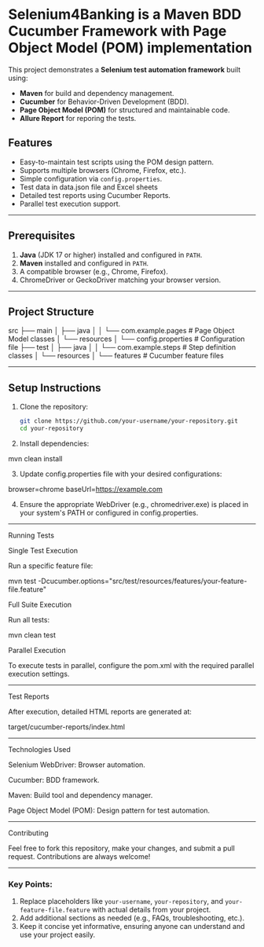 # Selenium4Banking is a Maven BDD Cucumber Framework with Page Object Model (POM) implementation
This project demonstrates a **Selenium test automation framework** built using:
- **Maven** for build and dependency management.
- **Cucumber** for Behavior-Driven Development (BDD).
- **Page Object Model (POM)** for structured and maintainable code.
- **Allure Report** for reporing the tests.

## Features
- Easy-to-maintain test scripts using the POM design pattern.
- Supports multiple browsers (Chrome, Firefox, etc.).
- Simple configuration via `config.properties`.
- Test data in data.json file and Excel sheets
- Detailed test reports using Cucumber Reports.
- Parallel test execution support.

---

## Prerequisites
1. **Java** (JDK 17 or higher) installed and configured in `PATH`.
2. **Maven** installed and configured in `PATH`.
3. A compatible browser (e.g., Chrome, Firefox).
4. ChromeDriver or GeckoDriver matching your browser version.

---

## Project Structure

src ├── main │   ├── java │   │   └── com.example.pages   # Page Object Model classes │   └── resources │       └── config.properties   # Configuration file ├── test │   ├── java │   │   └── com.example.steps   # Step definition classes │   └── resources │       └── features            # Cucumber feature files

---

## Setup Instructions
1. Clone the repository:
   ```bash
   git clone https://github.com/your-username/your-repository.git
   cd your-repository

2. Install dependencies:

mvn clean install


3. Update config.properties file with your desired configurations:

browser=chrome
baseUrl=https://example.com


4. Ensure the appropriate WebDriver (e.g., chromedriver.exe) is placed in your system's PATH or configured in config.properties.




---

Running Tests

Single Test Execution

Run a specific feature file:

mvn test -Dcucumber.options="src/test/resources/features/your-feature-file.feature"

Full Suite Execution

Run all tests:

mvn clean test

Parallel Execution

To execute tests in parallel, configure the pom.xml with the required parallel execution settings.


---

Test Reports

After execution, detailed HTML reports are generated at:

target/cucumber-reports/index.html


---

Technologies Used

Selenium WebDriver: Browser automation.

Cucumber: BDD framework.

Maven: Build tool and dependency manager.

Page Object Model (POM): Design pattern for test automation.



---

Contributing

Feel free to fork this repository, make your changes, and submit a pull request. Contributions are always welcome!


---

### Key Points:
1. Replace placeholders like `your-username`, `your-repository`, and `your-feature-file.feature` with actual details from your project.
2. Add additional sections as needed (e.g., FAQs, troubleshooting, etc.).
3. Keep it concise yet informative, ensuring anyone can understand and use your project easily.
